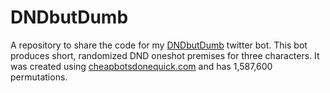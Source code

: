 # DNDbutDumb
A repository to share the code for my [DNDbutDumb](https://twitter.com/DnDbutDumb) twitter bot. This bot produces short, randomized DND oneshot premises for three characters. It was created using [cheapbotsdonequick.com](https://cheapbotsdonequick.com/) and has 1,587,600 permutations.
